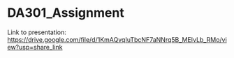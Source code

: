 # DA301_Assignment
Link to presentation: https://drive.google.com/file/d/1KmAQvqIuTbcNF7aNNrq5B_MEIvLb_RMo/view?usp=share_link 
